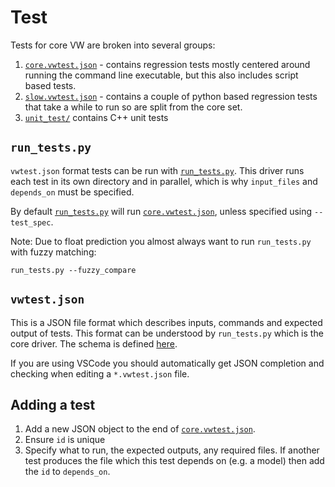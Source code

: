 # Test

Tests for core VW are broken into several groups:
1. [`core.vwtest.json`](./core.vwtest.json) - contains regression tests mostly centered around running the command line executable, but this also includes script based tests.
2. [`slow.vwtest.json`](./slow.vwtest.json) - contains a couple of python based regression tests that take a while to run so are split from the core set.
3. [`unit_test/`](./unit_test) contains C++ unit tests


## `run_tests.py`
`vwtest.json` format tests can be run with [`run_tests.py`](./run_tests.py). This driver runs each test in its own directory and in parallel, which is why `input_files` and `depends_on` must be specified.

By default [`run_tests.py`](./run_tests.py) will run [`core.vwtest.json`](./core.vwtest.json), unless specified using `--test_spec`.

Note: Due to float prediction you almost always want to run `run_tests.py` with fuzzy matching:
```
run_tests.py --fuzzy_compare
```

## `vwtest.json`
This is a JSON file format which describes inputs, commands and expected output of tests. This format can be understood by `run_tests.py` which is the core driver. The schema is defined [here](./vwtest.schema.json).

If you are using VSCode you should automatically get JSON completion and checking when editing a `*.vwtest.json` file.


## Adding a test
1. Add a new JSON object to the end of [`core.vwtest.json`](./core.vwtest.json).
2. Ensure `id` is unique
3. Specify what to run, the expected outputs, any required files. If another test produces the file which this test depends on (e.g. a model) then add the `id` to `depends_on`.
